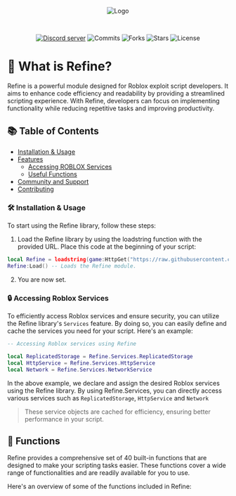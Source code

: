 


<div align="center">

![Logo](https://media.discordapp.net/attachments/1047624099565949079/1113601108565303407/1zKKPGX.png)


<div>&nbsp;</div>


[![Discord server](https://img.shields.io/discord/1047610578740465684?label=Discord&logo=Discord&logoColor=white&style=for-the-badge)](https://discord.gg/r5VaTq5V "A Discord server where people can discuss Adonis related stuff and talk.") 
![Commits](https://img.shields.io/github/commit-activity/t/synnyyy/refine?style=for-the-badge)
![Forks](https://img.shields.io/github/forks/synnyyy/refine?style=for-the-badge)
![Stars](https://img.shields.io/github/stars/synnyyy/refine?style=for-the-badge)
![License](https://img.shields.io/endpoint?label=License&logoColor=blue&style=for-the-badge&url=https%3A%2F%2Fpastebin.com%2Fraw%2F54sUYpzT)



</div>


# 🚀 What is Refine?
Refine is a powerful module designed for Roblox exploit script developers. It aims to enhance code efficiency and readability by providing a streamlined scripting experience. With Refine, developers can focus on implementing functionality while reducing repetitive tasks and improving productivity.

## 📚 Table of Contents

- [Installation & Usage](#installation-&-usage)
- [Features](#features)
  - [Accessing ROBLOX Services](#accessing-roblox-services)
  - [Useful Functions](#functions)
- [Community and Support](#community-and-support)
- [Contributing](#contributing)



### 🛠️ Installation & Usage

To start using the Refine library, follow these steps:

1) Load the Refine library by using the loadstring function with the provided URL. Place this code at the beginning of your script:
```lua
local Refine = loadstring(game:HttpGet("https://raw.githubusercontent.com/synnyyy/refine/main/project.lua", true))()
Refine:Load() -- Loads the Refine module.
```
2) You are now set.


### 🔒 Accessing Roblox Services

To efficiently access Roblox services and ensure security, you can utilize the Refine library's `Services` feature. By doing so, you can easily define and cache the services you need for your script. Here's an example:

```lua
-- Accessing Roblox services using Refine

local ReplicatedStorage = Refine.Services.ReplicatedStorage
local HttpService = Refine.Services.HttpService
local Network = Refine.Services.NetworkService
```
In the above example, we declare and assign the desired Roblox services using the Refine library. By using Refine.Services, you can directly access various services such as `ReplicatedStorage`, `HttpService` and `Network` 

> These service objects are cached for efficiency, ensuring better performance in your script.

## 🧰 Functions
Refine provides a comprehensive set of 40 built-in functions that are designed to make your scripting tasks easier. These functions cover a wide range of functionalities and are readily available for you to use. 

Here's an overview of some of the functions included in Refine:

